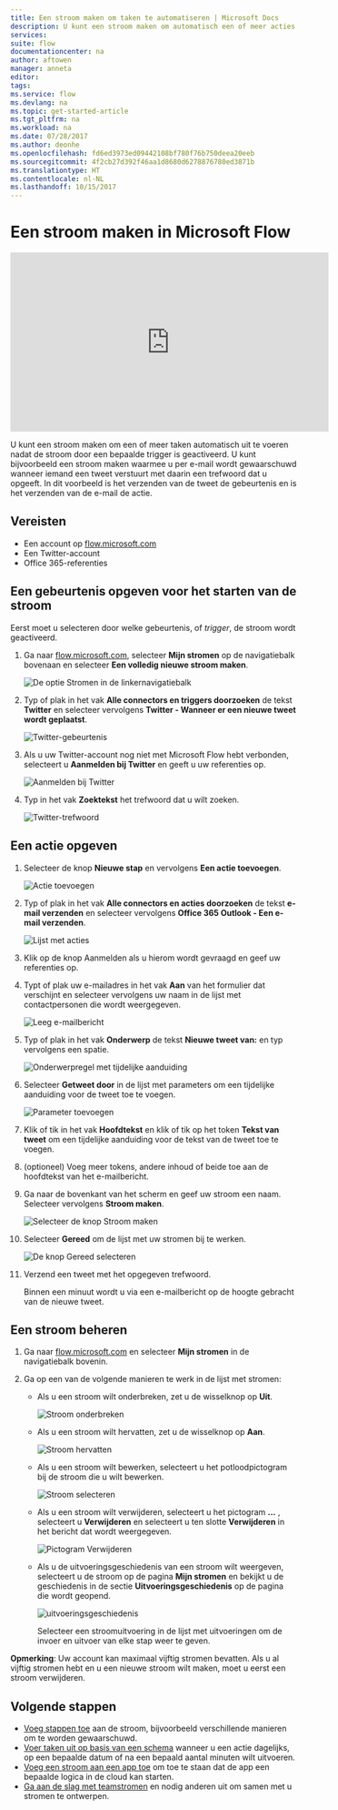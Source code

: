 ```yaml
---
title: Een stroom maken om taken te automatiseren | Microsoft Docs
description: U kunt een stroom maken om automatisch een of meer acties (bijvoorbeeld het verzenden van een e-mail) uit te voeren wanneer een gebeurtenis plaatsvindt (bijvoorbeeld wanneer iemand een rij toevoegt aan een SharePoint-lijst).
services: 
suite: flow
documentationcenter: na
author: aftowen
manager: anneta
editor: 
tags: 
ms.service: flow
ms.devlang: na
ms.topic: get-started-article
ms.tgt_pltfrm: na
ms.workload: na
ms.date: 07/28/2017
ms.author: deonhe
ms.openlocfilehash: fd6ed3973ed09442108bf780f76b750deea20eeb
ms.sourcegitcommit: 4f2cb27d392f46aa1d8680d6278876780ed3871b
ms.translationtype: HT
ms.contentlocale: nl-NL
ms.lasthandoff: 10/15/2017
---
```

# <a name="create-a-flow-in-microsoft-flow"></a>Een stroom maken in Microsoft Flow
<iframe width="560" height="315" src="https://www.youtube.com/embed/Gt3CMhLAQqE?list=PL8nfc9haGeb55I9wL9QnWyHp3ctU2_ThF" frameborder="0" allowfullscreen></iframe>

U kunt een stroom maken om een of meer taken automatisch uit te voeren nadat de stroom door een bepaalde trigger is geactiveerd. U kunt bijvoorbeeld een stroom maken waarmee u per e-mail wordt gewaarschuwd wanneer iemand een tweet verstuurt met daarin een trefwoord dat u opgeeft. In dit voorbeeld is het verzenden van de tweet de gebeurtenis en is het verzenden van de e-mail de actie.

## <a name="prerequisites"></a>Vereisten
* Een account op [flow.microsoft.com](https://flow.microsoft.com)
* Een Twitter-account
* Office 365-referenties

## <a name="specify-an-event-to-start-the-flow"></a>Een gebeurtenis opgeven voor het starten van de stroom
Eerst moet u selecteren door welke gebeurtenis, of *trigger*, de stroom wordt geactiveerd.

1. Ga naar [flow.microsoft.com](https://flow.microsoft.com), selecteer **Mijn stromen** op de navigatiebalk bovenaan en selecteer **Een volledig nieuwe stroom maken**.
   
    ![De optie Stromen in de linkernavigatiebalk](./media/get-started-logic-flow/create-logic-flow.png)
2. Typ of plak in het vak **Alle connectors en triggers doorzoeken** de tekst **Twitter** en selecteer vervolgens **Twitter - Wanneer er een nieuwe tweet wordt geplaatst**.
   
    ![Twitter-gebeurtenis](./media/get-started-logic-flow/twitter-search.png)
3. Als u uw Twitter-account nog niet met Microsoft Flow hebt verbonden, selecteert u **Aanmelden bij Twitter** en geeft u uw referenties op.
   
    ![Aanmelden bij Twitter](./media/get-started-logic-flow/twitter-signin.png)
4. Typ in het vak **Zoektekst** het trefwoord dat u wilt zoeken.
   
    ![Twitter-trefwoord](./media/get-started-logic-flow/twitter-keyword.png)

## <a name="specify-an-action"></a>Een actie opgeven
1. Selecteer de knop **Nieuwe stap** en vervolgens **Een actie toevoegen**.
   
    ![Actie toevoegen](./media/get-started-logic-flow/add-action-icon.png)
2. Typ of plak in het vak **Alle connectors en acties doorzoeken** de tekst **e-mail verzenden** en selecteer vervolgens **Office 365 Outlook - Een e-mail verzenden**.
   
    ![Lijst met acties](./media/get-started-logic-flow/send-email.png)
3. Klik op de knop Aanmelden als u hierom wordt gevraagd en geef uw referenties op.
4. Typt of plak uw e-mailadres in het vak **Aan** van het formulier dat verschijnt en selecteer vervolgens uw naam in de lijst met contactpersonen die wordt weergegeven.
   
    ![Leeg e-mailbericht](./media/get-started-logic-flow/blank-email.png)
5. Typ of plak in het vak **Onderwerp** de tekst **Nieuwe tweet van:** en typ vervolgens een spatie.
   
    ![Onderwerpregel met tijdelijke aanduiding](./media/get-started-logic-flow/message-token.png)
6. Selecteer **Getweet door** in de lijst met parameters om een tijdelijke aanduiding voor de tweet toe te voegen.
   
    ![Parameter toevoegen](./media/get-started-logic-flow/add-parameter.png)
7. Klik of tik in het vak **Hoofdtekst** en klik of tik op het token **Tekst van tweet** om een tijdelijke aanduiding voor de tekst van de tweet toe te voegen.
8. (optioneel) Voeg meer tokens, andere inhoud of beide toe aan de hoofdtekst van het e-mailbericht.
9. Ga naar de bovenkant van het scherm en geef uw stroom een naam. Selecteer vervolgens **Stroom maken**.
   
    ![Selecteer de knop Stroom maken](./media/get-started-logic-flow/create-button.png)
10. Selecteer **Gereed** om de lijst met uw stromen bij te werken.
    
     ![De knop Gereed selecteren](./media/get-started-logic-flow/done-button.png)
11. Verzend een tweet met het opgegeven trefwoord.
    
     Binnen een minuut wordt u via een e-mailbericht op de hoogte gebracht van de nieuwe tweet.

## <a name="manage-a-flow"></a>Een stroom beheren
1. Ga naar [flow.microsoft.com](https://flow.microsoft.com) en selecteer **Mijn stromen** in de navigatiebalk bovenin.
2. Ga op een van de volgende manieren te werk in de lijst met stromen:
   
   * Als u een stroom wilt onderbreken, zet u de wisselknop op **Uit**.
     
       ![Stroom onderbreken](./media/get-started-logic-flow/pause-flow.png)
   * Als u een stroom wilt hervatten, zet u de wisselknop op **Aan**.
     
       ![Stroom hervatten](./media/get-started-logic-flow/resume-flow.png)
   * Als u een stroom wilt bewerken, selecteert u het potloodpictogram bij de stroom die u wilt bewerken.
     
       ![Stroom selecteren](./media/get-started-logic-flow/select-flow.png)
   * Als u een stroom wilt verwijderen, selecteert u het pictogram **...** , selecteert u **Verwijderen** en selecteert u ten slotte **Verwijderen** in het bericht dat wordt weergegeven.
     
       ![Pictogram Verwijderen](./media/get-started-logic-flow/delete-icon.png)
   * Als u de uitvoeringsgeschiedenis van een stroom wilt weergeven, selecteert u de stroom op de pagina **Mijn stromen** en bekijkt u de geschiedenis in de sectie **Uitvoeringsgeschiedenis** op de pagina die wordt geopend.
     
       ![uitvoeringsgeschiedenis](./media/get-started-logic-flow/run-history.png)
     
     Selecteer een stroomuitvoering in de lijst met uitvoeringen om de invoer en uitvoer van elke stap weer te geven.

**Opmerking**: Uw account kan maximaal vijftig stromen bevatten. Als u al vijftig stromen hebt en u een nieuwe stroom wilt maken, moet u eerst een stroom verwijderen.

## <a name="next-steps"></a>Volgende stappen
* [Voeg stappen toe](multi-step-logic-flow.md) aan de stroom, bijvoorbeeld verschillende manieren om te worden gewaarschuwd.
* [Voer taken uit op basis van een schema](run-tasks-on-a-schedule.md) wanneer u een actie dagelijks, op een bepaalde datum of na een bepaald aantal minuten wilt uitvoeren.
* [Voeg een stroom aan een app toe](https://powerapps.microsoft.com/tutorials/using-logic-flows/) om toe te staan dat de app een bepaalde logica in de cloud kan starten.
* [Ga aan de slag met teamstromen](create-team-flows.md) en nodig anderen uit om samen met u stromen te ontwerpen.


